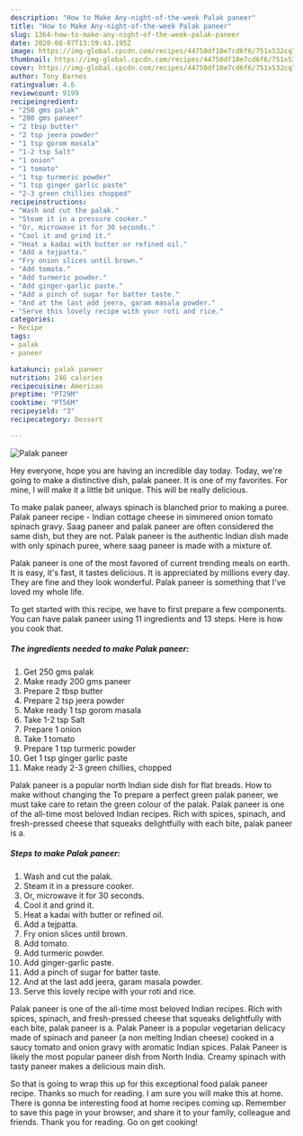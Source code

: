 ```yaml
---
description: "How to Make Any-night-of-the-week Palak paneer"
title: "How to Make Any-night-of-the-week Palak paneer"
slug: 1364-how-to-make-any-night-of-the-week-palak-paneer
date: 2020-08-07T13:59:43.195Z
image: https://img-global.cpcdn.com/recipes/44750df10e7cd6f6/751x532cq70/palak-paneer-recipe-main-photo.jpg
thumbnail: https://img-global.cpcdn.com/recipes/44750df10e7cd6f6/751x532cq70/palak-paneer-recipe-main-photo.jpg
cover: https://img-global.cpcdn.com/recipes/44750df10e7cd6f6/751x532cq70/palak-paneer-recipe-main-photo.jpg
author: Tony Barnes
ratingvalue: 4.6
reviewcount: 9199
recipeingredient:
- "250 gms palak"
- "200 gms paneer"
- "2 tbsp butter"
- "2 tsp jeera powder"
- "1 tsp gorom masala"
- "1-2 tsp Salt"
- "1 onion"
- "1 tomato"
- "1 tsp turmeric powder"
- "1 tsp ginger garlic paste"
- "2-3 green chillies chopped"
recipeinstructions:
- "Wash and cut the palak."
- "Steam it in a pressure cooker."
- "Or, microwave it for 30 seconds."
- "Cool it and grind it."
- "Heat a kadai with butter or refined oil."
- "Add a tejpatta."
- "Fry onion slices until brown."
- "Add tomato."
- "Add turmeric powder."
- "Add ginger-garlic paste."
- "Add a pinch of sugar for batter taste."
- "And at the last add jeera, garam masala powder."
- "Serve this lovely recipe with your roti and rice."
categories:
- Recipe
tags:
- palak
- paneer

katakunci: palak paneer 
nutrition: 246 calories
recipecuisine: American
preptime: "PT29M"
cooktime: "PT56M"
recipeyield: "3"
recipecategory: Dessert

---
```



![Palak paneer](https://img-global.cpcdn.com/recipes/44750df10e7cd6f6/751x532cq70/palak-paneer-recipe-main-photo.jpg)

Hey everyone, hope you are having an incredible day today. Today, we're going to make a distinctive dish, palak paneer. It is one of my favorites. For mine, I will make it a little bit unique. This will be really delicious.

To make palak paneer, always spinach is blanched prior to making a puree. Palak paneer recipe - Indian cottage cheese in simmered onion tomato spinach gravy. Saag paneer and palak paneer are often considered the same dish, but they are not. Palak paneer is the authentic Indian dish made with only spinach puree, where saag paneer is made with a mixture of.

Palak paneer is one of the most favored of current trending meals on earth. It is easy, it's fast, it tastes delicious. It is appreciated by millions every day. They are fine and they look wonderful. Palak paneer is something that I've loved my whole life.


To get started with this recipe, we have to first prepare a few components. You can have palak paneer using 11 ingredients and 13 steps. Here is how you cook that.

<!--inarticleads1-->

##### The ingredients needed to make Palak paneer:

1. Get 250 gms palak
1. Make ready 200 gms paneer
1. Prepare 2 tbsp butter
1. Prepare 2 tsp jeera powder
1. Make ready 1 tsp gorom masala
1. Take 1-2 tsp Salt
1. Prepare 1 onion
1. Take 1 tomato
1. Prepare 1 tsp turmeric powder
1. Get 1 tsp ginger garlic paste
1. Make ready 2-3 green chillies, chopped


Palak paneer is a popular north Indian side dish for flat breads. How to make without changing the To prepare a perfect green palak paneer, we must take care to retain the green colour of the palak. Palak paneer is one of the all-time most beloved Indian recipes. Rich with spices, spinach, and fresh-pressed cheese that squeaks delightfully with each bite, palak paneer is a. 

<!--inarticleads2-->

##### Steps to make Palak paneer:

1. Wash and cut the palak.
1. Steam it in a pressure cooker.
1. Or, microwave it for 30 seconds.
1. Cool it and grind it.
1. Heat a kadai with butter or refined oil.
1. Add a tejpatta.
1. Fry onion slices until brown.
1. Add tomato.
1. Add turmeric powder.
1. Add ginger-garlic paste.
1. Add a pinch of sugar for batter taste.
1. And at the last add jeera, garam masala powder.
1. Serve this lovely recipe with your roti and rice.


Palak paneer is one of the all-time most beloved Indian recipes. Rich with spices, spinach, and fresh-pressed cheese that squeaks delightfully with each bite, palak paneer is a. Palak Paneer is a popular vegetarian delicacy made of spinach and paneer (a non melting Indian cheese) cooked in a saucy tomato and onion gravy with aromatic Indian spices. Palak Paneer is likely the most popular paneer dish from North India. Creamy spinach with tasty paneer makes a delicious main dish. 

So that is going to wrap this up for this exceptional food palak paneer recipe. Thanks so much for reading. I am sure you will make this at home. There is gonna be interesting food at home recipes coming up. Remember to save this page in your browser, and share it to your family, colleague and friends. Thank you for reading. Go on get cooking!
